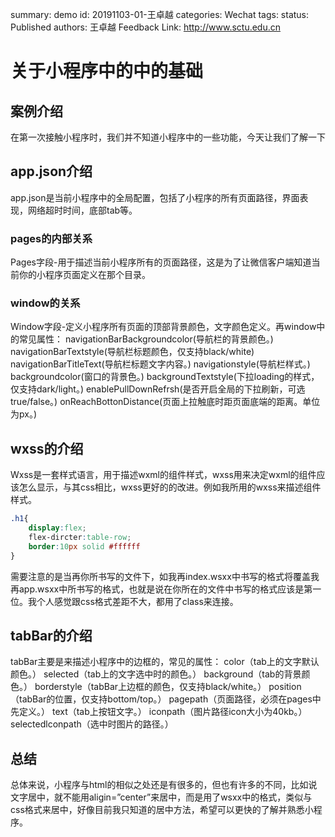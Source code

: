 summary: demo
id: 20191103-01-王卓越
categories: Wechat
tags: 
status: Published 
authors: 王卓越
Feedback Link: http://www.sctu.edu.cn

# 关于小程序中的中的基础
## 案例介绍
在第一次接触小程序时，我们并不知道小程序中的一些功能，今天让我们了解一下
## app.json介绍
app.json是当前小程序中的全局配置，包括了小程序的所有页面路径，界面表现，网络超时时间，底部tab等。
### pages的内部关系
Pages字段-用于描述当前小程序所有的页面路径，这是为了让微信客户端知道当前你的小程序页面定义在那个目录。
### window的关系
Window字段-定义小程序所有页面的顶部背景颜色，文字颜色定义。再window中的常见属性：
navigationBarBackgroundcolor(导航栏的背景颜色。)
navigationBarTextstyle(导航栏标题颜色，仅支持black/white)
navigationBarTitleText(导航栏标题文字内容。)
navigationstyle(导航栏样式。)
backgroundcolor(窗口的背景色。)
backgroundTextstyle(下拉loading的样式，仅支持dark/light。)
enablePullDownRefrsh(是否开启全局的下拉刷新，可选true/false。)
onReachBottonDistance(页面上拉触底时距页面底端的距离。单位为px。)
##  wxss的介绍
  Wxss是一套样式语言，用于描述wxml的组件样式，wxss用来决定wxml的组件应该怎么显示，与其css相比，wxss更好的的改进。例如我所用的wxss来描述组件样式。
```css
.h1{
    display:flex;
    flex-dircter:table-row;
    border:10px solid #ffffff
}
```
需要注意的是当再你所书写的文件下，如我再index.wsxx中书写的格式将覆盖我再app.wsxx中所书写的格式，也就是说在你所在的文件中书写的格式应该是第一位。我个人感觉跟css格式差距不大，都用了class来连接。
## tabBar的介绍
 tabBar主要是来描述小程序中的边框的，常见的属性：
color（tab上的文字默认颜色。）
selected（tab上的文字选中时的颜色。）
background（tab的背景颜色。）
borderstyle（tabBar上边框的颜色，仅支持black/white。）
position（tabBar的位置，仅支持bottom/top。）
pagepath（页面路径，必须在pages中先定义。）
text（tab上按钮文字。）
iconpath（图片路径icon大小为40kb。）
selectedlconpath（选中时图片的路径。）
## 总结
总体来说，小程序与html的相似之处还是有很多的，但也有许多的不同，比如说文字居中，就不能用aligin=”center”来居中，而是用了wsxx中的格式，类似与css格式来居中，好像目前我只知道的居中方法，希望可以更快的了解并熟悉小程序。
